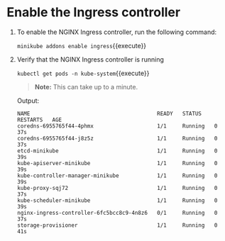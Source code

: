 # Enable the Ingress controller

1. To enable the NGINX Ingress controller, run the following command:

    `minikube addons enable ingress`{{execute}}

2. Verify that the NGINX Ingress controller is running

    `kubectl get pods -n kube-system`{{execute}}

    > **Note:** This can take up to a minute.

    Output:

    ```
    NAME                                        READY   STATUS    RESTARTS   AGE
    coredns-6955765f44-4phmx                    1/1     Running   0          37s
    coredns-6955765f44-j8z5z                    1/1     Running   0          37s
    etcd-minikube                               1/1     Running   0          39s
    kube-apiserver-minikube                     1/1     Running   0          39s
    kube-controller-manager-minikube            1/1     Running   0          39s
    kube-proxy-sqj72                            1/1     Running   0          37s
    kube-scheduler-minikube                     1/1     Running   0          39s
    nginx-ingress-controller-6fc5bcc8c9-4n8z6   0/1     Running   0          37s
    storage-provisioner                         1/1     Running   0          41s
    ```
